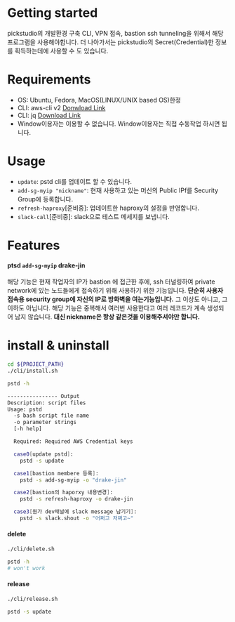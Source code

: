 # Getting started

pickstudio의 개발환경 구축 CLI, VPN 접속, bastion ssh tunneling을 위해서 해당 프로그램을 사용해야합니다.
더 나아가서는 pickstudio의 Secret(Credential)한 정보를 획득하는데에 사용할 수 도 있습니다.

# Requirements
- OS: Ubuntu, Fedora, MacOS(LINUX/UNIX based OS)한정
- CLI: aws-cli v2 [Donwload Link](https://docs.aws.amazon.com/ko_kr/cli/latest/userguide/install-cliv2.html)
- CLI: jq [Download Link](https://stedolan.github.io/jq/download/)
- Window이용자는 이용할 수 없습니다. Window이용자는 직접 수동작업 하시면 됩니다.


# Usage

- `update`: pstd cli를 업데이트 할 수 있습니다.
- `add-sg-myip "nickname"`: 현재 사용하고 있는 머신의 Public IPf를 Security Group에 등록합니다.
- `refresh-haproxy`[준비중]: 업데이트한 haproxy의 설정을 반영합니다.
- `slack-call`[준비중]: slack으로 테스트 메세지를 보냅니다.


# Features

#### ptsd `add-sg-myip` drake-jin

해당 기능은 현재 작업자의 IP가 bastion 에 접근한 후에, ssh 터널링하여 private network에 있는 노드들에게 접속하기 위해 사용하기 위한 기능입니다.
**단순히 사용자 접속용 security group에 자신의 IP로 방화벽을 여는기능입니다.** 그 이상도 아니고, 그 이하도 아닙니다.
해당 기능은 중복해서 여러번 사용한다고 여러 레코드가 계속 생성되어 남지 않습니다. **대신 nickname은 항상 같은것을 이용해주셔야만 합니다.**


# install & uninstall

``` bash
cd ${PROJECT_PATH}
./cli/install.sh

pstd -h

---------------- Output
Description: script files
Usage: pstd
  -s bash script file name
  -o parameter strings
  [-h help]

  Required: Required AWS Credential keys

  case0[update pstd]:
    pstd -s update

  case1[bastion membere 등록]:
    pstd -s add-sg-myip -o "drake-jin"

  case2[bastion의 haporxy 내용변경]:
    pstd -s refresh-haproxy -o drake-jin

  case3[뭔가 dev채널에 slack message 남기기]:
    pstd -s slack.shout -o "어쩌고 저쩌고~"
```

#### delete

``` bash
./cli/delete.sh

pstd -h
# won't work
```

#### release

``` bash
./cli/release.sh

pstd -s update
```
